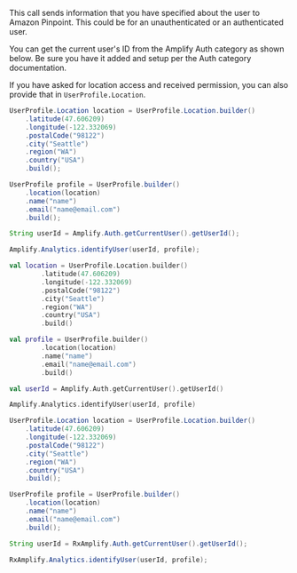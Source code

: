 This call sends information that you have specified about the user to Amazon Pinpoint. This could be for an unauthenticated or an authenticated user.

You can get the current user's ID from the Amplify Auth category as shown below. Be sure you have it added and setup per the Auth category documentation.

If you have asked for location access and received permission, you can also provide that in `UserProfile.Location`.

<amplify-block-switcher>
<amplify-block name="Java">

```java
UserProfile.Location location = UserProfile.Location.builder()
    .latitude(47.606209)
    .longitude(-122.332069)
    .postalCode("98122")
    .city("Seattle")
    .region("WA")
    .country("USA")
    .build();

UserProfile profile = UserProfile.builder()
    .location(location)
    .name("name")
    .email("name@email.com")
    .build();

String userId = Amplify.Auth.getCurrentUser().getUserId();

Amplify.Analytics.identifyUser(userId, profile);
```

</amplify-block>
<amplify-block name="Kotlin">

```kotlin
val location = UserProfile.Location.builder()
        .latitude(47.606209)
        .longitude(-122.332069)
        .postalCode("98122")
        .city("Seattle")
        .region("WA")
        .country("USA")
        .build()

val profile = UserProfile.builder()
        .location(location)
        .name("name")
        .email("name@email.com")
        .build()

val userId = Amplify.Auth.getCurrentUser().getUserId()

Amplify.Analytics.identifyUser(userId, profile)
```

</amplify-block>
<amplify-block name="RxJava">

```java
UserProfile.Location location = UserProfile.Location.builder()
    .latitude(47.606209)
    .longitude(-122.332069)
    .postalCode("98122")
    .city("Seattle")
    .region("WA")
    .country("USA")
    .build();

UserProfile profile = UserProfile.builder()
    .location(location)
    .name("name")
    .email("name@email.com")
    .build();

String userId = RxAmplify.Auth.getCurrentUser().getUserId();

RxAmplify.Analytics.identifyUser(userId, profile);
```

</amplify-block>
</amplify-block-switcher>
